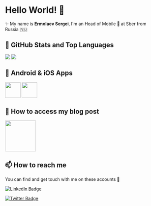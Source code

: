 # Hello World! 👋

✨ My name is **Ermolaev Sergei**, I'm an  Head of Mobile 📱 at Sber   from Russia 🇷🇺 <br>


## 📌 GitHub Stats and Top Languages

<p float="center">
  <img  src="https://github-readme-stats.vercel.app/api?username=ermolnik&show_icons=true&theme=dark&count_private=true&hide=contribs,issue" />
  <img  src="https://github-readme-stats.vercel.app/api/top-langs/?username=ermolnik&layout=compact&theme=dark" />
</p>



## 📲 Android & iOS Apps
<code><a href="https://play.google.com/store/apps/developer?id=ermolnik" target="_blank"><img height="50" src="https://www.vectorlogo.zone/logos/google_play/google_play-tile.svg"></a></code>
<code><a href="https://apps.apple.com/us/developer/sergei-ermolaev/id1287614199" target="_blank"><img height="50" src="https://images.idgesg.net/images/article/2019/07/ios13-app-store-hero-100802526-large.jpg"></a></code>


## 📝 How to access my blog post
<img src="https://amorev.ru/wp-content/uploads/2020/05/unnamed-file.png" width="100" height="100" url="(https://habr.com/ru/users/ermolnik)"/>

## 📫 How to reach me

You can find and get touch with me on these accounts 👀

[![LinkedIn Badge](https://img.shields.io/badge/ermolnik-follow%20on%20linkedin-blue?style=for-the-badge&logo=linkedin)](https://www.linkedin.com/in/sergei-ermolaev-330a54184/)

[![Twitter Badge](https://img.shields.io/badge/ermolnik-follow%20on%20twitter-blue?style=for-the-badge&logo=twitter)](https://twitter.com/ermolnik666)

